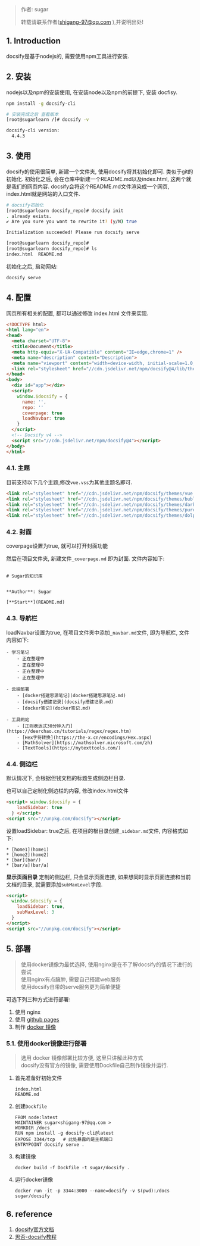 > 作者: sugar
> 
> 转载请联系作者(shigang-97@qq.com ),并说明出处!


## 1. Introduction


docsify是基于nodejs的, 需要使用npm工具进行安装.

## 2. 安装

nodejs以及npm的安装使用, 在安装node以及npm的前提下, 安装 docfisy. 
```bash
npm install -g docsify-cli

# 安装完成之后 查看版本
[root@sugarlearn /]# docsify -v

docsify-cli version:
  4.4.3
```

## 3. 使用
docsify的使用很简单, 新建一个文件夹, 使用docsify将其初始化即可.  类似于git的初始化. 
初始化之后, 会在仓库中新建一个README.md以及index.html, 这两个就是我们的网页内容. 
docsify会将这个README.md文件渲染成一个网页, index.html就是网站的入口文件. 

```bash
# docsify初始化
[root@sugarlearn docsify_repo]# docsify init
. already exists.
✔ Are you sure you want to rewrite it? (y/N) true

Initialization succeeded! Please run docsify serve

[root@sugarlearn docsify_repo]#
[root@sugarlearn docsify_repo]# ls
index.html  README.md
```

初始化之后, 启动网站:
```bash
docsify serve
```

## 4. 配置
网页所有相关的配置, 都可以通过修改 index.html 文件来实现. 

```html
<!DOCTYPE html>
<html lang="en">
<head>
  <meta charset="UTF-8">
  <title>Document</title>
  <meta http-equiv="X-UA-Compatible" content="IE=edge,chrome=1" />
  <meta name="description" content="Description">
  <meta name="viewport" content="width=device-width, initial-scale=1.0, minimum-scale=1.0">
  <link rel="stylesheet" href="//cdn.jsdelivr.net/npm/docsify@4/lib/themes/vue.css">
</head>
<body>
  <div id="app"></div>
  <script>
    window.$docsify = {
      name: '',
      repo: ''
	  coverpage: true
	  loadNavbar: true
    }
  </script>
  <!-- Docsify v4 -->
  <script src="//cdn.jsdelivr.net/npm/docsify@4"></script>
</body>
</html>

```


### 4.1. 主题
目前支持以下几个主题,修改`vue.vss`为其他主题名即可. 
```html
<link rel="stylesheet" href="//cdn.jsdelivr.net/npm/docsify/themes/vue.css"> 
<link rel="stylesheet" href="//cdn.jsdelivr.net/npm/docsify/themes/buble.css"> 
<link rel="stylesheet" href="//cdn.jsdelivr.net/npm/docsify/themes/dark.css"> 
<link rel="stylesheet" href="//cdn.jsdelivr.net/npm/docsify/themes/pure.css"> 
<link rel="stylesheet" href="//cdn.jsdelivr.net/npm/docsify/themes/dolphin.css">
```

### 4.2. 封面
coverpage设置为true, 就可以打开封面功能

然后在项目文件夹, 新建文件`_coverpage.md` 即为封面. 文件内容如下:
```

# Sugar的知识库 


**Author**: Sugar

[**Start**](README.md)

```


### 4.3. 导航栏
loadNavbar设置为true, 在项目文件夹中添加`_navbar.md`文件, 即为导航栏, 文件内容如下: 
```
- 学习笔记
    - 正在整理中
    - 正在整理中
    - 正在整理中
    - 正在整理中

- 云端部署
    - [docker搭建思源笔记](docker搭建思源笔记.md)
    - [docsify搭建记录](docsify搭建记录.md)
    - [docker笔记](docker笔记.md)

- 工具网站
    - [正则表达式30分钟入门](https://deerchao.cn/tutorials/regex/regex.htm)
    - [Hex字符转换](https://the-x.cn/encodings/Hex.aspx)
    - [MathSolver](https://mathsolver.microsoft.com/zh)
    - [TextTools](https://mytexttools.com/)
```
### 4.4. 侧边栏
默认情况下, 会根据但钱文档的标题生成侧边栏目录. 

也可以自己定制化侧边栏的内容, 修改index.html文件
```html
<script> window.$docsify = {
    loadSidebar: true
  } </script>
<script src="//unpkg.com/docsify"></script>
```

设置loadSidebar: true之后, 在项目的根目录创建`_sidebar.md`文件, 内容格式如下:
```
* [home1](home1)
* [home2](home2)
* [bar](bar/)
* [bar/a](bar/a)
```

**显示页面目录**
定制的侧边栏, 只会显示页面连接, 如果想同时显示页面连接和当前文档的目录, 就需要添加`subMaxLevel`字段.
```html
<script>
  window.$docsify = {
    loadSidebar: true,
    subMaxLevel: 3
  }
</script>
<script src="//unpkg.com/docsify"></script>
```


## 5. 部署
> 使用docker镜像为最优选择, 使用nginx是在不了解docsify的情况下进行的尝试  
> 使用nginx有点臃肿, 需要自己搭建web服务  
> 使用docsify自带的serve服务更为简单便捷

可选下列三种方式进行部署:
1. 使用 nginx 
2. 使用 [github pages](https://docsify.js.org/#/zh-cn/deploy?id=github-pages) 
3. 制作 [docker 镜像](https://docsify.js.org/#/zh-cn/deploy?id=docker)

### 5.1. 使用docker镜像进行部署
> 选用 docker 镜像部署比较方便, 这里只讲解此种方式  
> docsify没有官方的镜像, 需要使用Dockfile自己制作镜像并运行. 

1. 首先准备好初始文件
	```
	index.html
	README.md
	```
	
2. 创建`Dockfile`
	```
	FROM node:latest
	MAINTAINER sugar<shigang-97@qq.com >
	WORKDIR /docs
	RUN npm install -g docsify-cli@latest
	EXPOSE 3344/tcp   # 此处暴露的是主机端口
	ENTRYPOINT docsify serve .
	```
3. 构建镜像
	```
	docker build -f Dockfile -t sugar/docsify .
	```
4. 运行docker镜像
	```
	docker run -it -p 3344:3000 --name=docsify -v $(pwd):/docs sugar/docsify
	```

## 6. reference
1. [docsify官方文档](https://docsify.js.org/#/)
2. [思否-docsify教程](https://segmentfault.com/a/1190000017576714)

